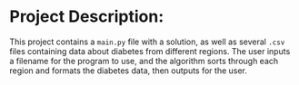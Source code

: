 # Project Description:

This project contains a ```main.py``` file with a solution, as well as several ```.csv``` files containing data about diabetes from different regions. The user inputs a filename for the program to use, and the algorithm sorts through each region and formats the diabetes data, then outputs for the user.
